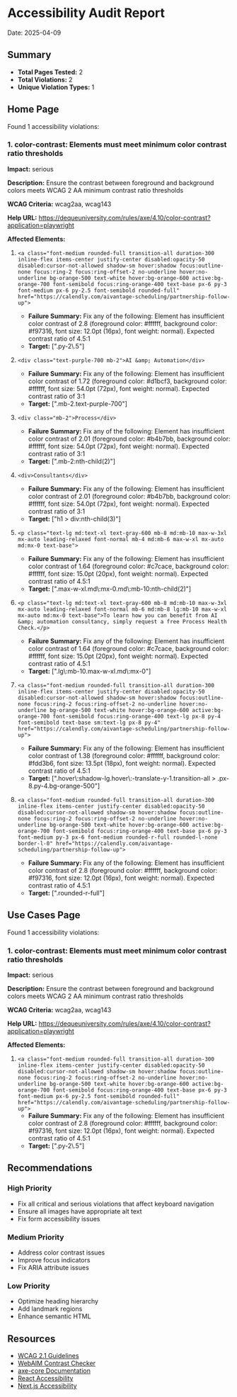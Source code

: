 # Accessibility Audit Report

Date: 2025-04-09

## Summary

- **Total Pages Tested:** 2
- **Total Violations:** 2
- **Unique Violation Types:** 1

## Home Page

Found 1 accessibility violations:

### 1. color-contrast: Elements must meet minimum color contrast ratio thresholds

**Impact:** serious

**Description:** Ensure the contrast between foreground and background colors meets WCAG 2 AA minimum contrast ratio thresholds

**WCAG Criteria:** wcag2aa, wcag143

**Help URL:** https://dequeuniversity.com/rules/axe/4.10/color-contrast?application=playwright

**Affected Elements:**

1. `<a class="font-medium rounded-full transition-all duration-300 inline-flex items-center justify-center disabled:opacity-50 disabled:cursor-not-allowed shadow-sm hover:shadow focus:outline-none focus:ring-2 focus:ring-offset-2 no-underline hover:no-underline bg-orange-500 text-white hover:bg-orange-600 active:bg-orange-700 font-semibold focus:ring-orange-400 text-base px-6 py-3 font-medium px-6 py-2.5 font-semibold rounded-full" href="https://calendly.com/aivantage-scheduling/partnership-follow-up">`
   - **Failure Summary:** Fix any of the following:
     Element has insufficient color contrast of 2.8 (foreground color: #ffffff, background color: #f97316, font size: 12.0pt (16px), font weight: normal). Expected contrast ratio of 4.5:1
   - **Target:** [".py-2\\.5"]

2. `<div class="text-purple-700 mb-2">AI &amp; Automation</div>`
   - **Failure Summary:** Fix any of the following:
     Element has insufficient color contrast of 1.72 (foreground color: #d1bcf3, background color: #ffffff, font size: 54.0pt (72px), font weight: normal). Expected contrast ratio of 3:1
   - **Target:** [".mb-2.text-purple-700"]

3. `<div class="mb-2">Process</div>`
   - **Failure Summary:** Fix any of the following:
     Element has insufficient color contrast of 2.01 (foreground color: #b4b7bb, background color: #ffffff, font size: 54.0pt (72px), font weight: normal). Expected contrast ratio of 3:1
   - **Target:** [".mb-2:nth-child(2)"]

4. `<div>Consultants</div>`
   - **Failure Summary:** Fix any of the following:
     Element has insufficient color contrast of 2.01 (foreground color: #b4b7bb, background color: #ffffff, font size: 54.0pt (72px), font weight: normal). Expected contrast ratio of 3:1
   - **Target:** ["h1 > div:nth-child(3)"]

5. `<p class="text-lg md:text-xl text-gray-600 mb-8 md:mb-10 max-w-3xl mx-auto leading-relaxed font-normal mb-4 md:mb-6 max-w-xl mx-auto md:mx-0 text-base">`
   - **Failure Summary:** Fix any of the following:
     Element has insufficient color contrast of 1.64 (foreground color: #c7cace, background color: #ffffff, font size: 15.0pt (20px), font weight: normal). Expected contrast ratio of 4.5:1
   - **Target:** [".max-w-xl.md\\:mx-0.md\\:mb-10:nth-child(2)"]

6. `<p class="text-lg md:text-xl text-gray-600 mb-8 md:mb-10 max-w-3xl mx-auto leading-relaxed font-normal mb-6 md:mb-8 lg:mb-10 max-w-xl mx-auto md:mx-0 text-base">To learn how you can benefit from AI &amp; automation consultancy, simply request a free Process Health Check.</p>`
   - **Failure Summary:** Fix any of the following:
     Element has insufficient color contrast of 1.64 (foreground color: #c7cace, background color: #ffffff, font size: 15.0pt (20px), font weight: normal). Expected contrast ratio of 4.5:1
   - **Target:** [".lg\\:mb-10.max-w-xl.md\\:mx-0"]

7. `<a class="font-medium rounded-full transition-all duration-300 inline-flex items-center justify-center disabled:opacity-50 disabled:cursor-not-allowed shadow-sm hover:shadow focus:outline-none focus:ring-2 focus:ring-offset-2 no-underline hover:no-underline bg-orange-500 text-white hover:bg-orange-600 active:bg-orange-700 font-semibold focus:ring-orange-400 text-lg px-8 py-4 font-semibold text-base sm:text-lg px-8 py-4" href="https://calendly.com/aivantage-scheduling/partnership-follow-up">`
   - **Failure Summary:** Fix any of the following:
     Element has insufficient color contrast of 1.38 (foreground color: #ffffff, background color: #fdd3b6, font size: 13.5pt (18px), font weight: normal). Expected contrast ratio of 4.5:1
   - **Target:** [".hover\\:shadow-lg.hover\\:-translate-y-1.transition-all > .px-8.py-4.bg-orange-500"]

8. `<a class="font-medium rounded-full transition-all duration-300 inline-flex items-center justify-center disabled:opacity-50 disabled:cursor-not-allowed shadow-sm hover:shadow focus:outline-none focus:ring-2 focus:ring-offset-2 no-underline hover:no-underline bg-orange-500 text-white hover:bg-orange-600 active:bg-orange-700 font-semibold focus:ring-orange-400 text-base px-6 py-3 font-medium py-3 px-6 font-medium rounded-r-full rounded-l-none border-l-0" href="https://calendly.com/aivantage-scheduling/partnership-follow-up">`
   - **Failure Summary:** Fix any of the following:
     Element has insufficient color contrast of 2.8 (foreground color: #ffffff, background color: #f97316, font size: 12.0pt (16px), font weight: normal). Expected contrast ratio of 4.5:1
   - **Target:** [".rounded-r-full"]

## Use Cases Page

Found 1 accessibility violations:

### 1. color-contrast: Elements must meet minimum color contrast ratio thresholds

**Impact:** serious

**Description:** Ensure the contrast between foreground and background colors meets WCAG 2 AA minimum contrast ratio thresholds

**WCAG Criteria:** wcag2aa, wcag143

**Help URL:** https://dequeuniversity.com/rules/axe/4.10/color-contrast?application=playwright

**Affected Elements:**

1. `<a class="font-medium rounded-full transition-all duration-300 inline-flex items-center justify-center disabled:opacity-50 disabled:cursor-not-allowed shadow-sm hover:shadow focus:outline-none focus:ring-2 focus:ring-offset-2 no-underline hover:no-underline bg-orange-500 text-white hover:bg-orange-600 active:bg-orange-700 font-semibold focus:ring-orange-400 text-base px-6 py-3 font-medium px-6 py-2.5 font-semibold rounded-full" href="https://calendly.com/aivantage-scheduling/partnership-follow-up">`
   - **Failure Summary:** Fix any of the following:
     Element has insufficient color contrast of 2.8 (foreground color: #ffffff, background color: #f97316, font size: 12.0pt (16px), font weight: normal). Expected contrast ratio of 4.5:1
   - **Target:** [".py-2\\.5"]

## Recommendations

### High Priority

- Fix all critical and serious violations that affect keyboard navigation
- Ensure all images have appropriate alt text
- Fix form accessibility issues

### Medium Priority

- Address color contrast issues
- Improve focus indicators
- Fix ARIA attribute issues

### Low Priority

- Optimize heading hierarchy
- Add landmark regions
- Enhance semantic HTML

## Resources

- [WCAG 2.1 Guidelines](https://www.w3.org/TR/WCAG21/)
- [WebAIM Contrast Checker](https://webaim.org/resources/contrastchecker/)
- [axe-core Documentation](https://github.com/dequelabs/axe-core)
- [React Accessibility](https://reactjs.org/docs/accessibility.html)
- [Next.js Accessibility](https://nextjs.org/docs/advanced-features/accessibility)
